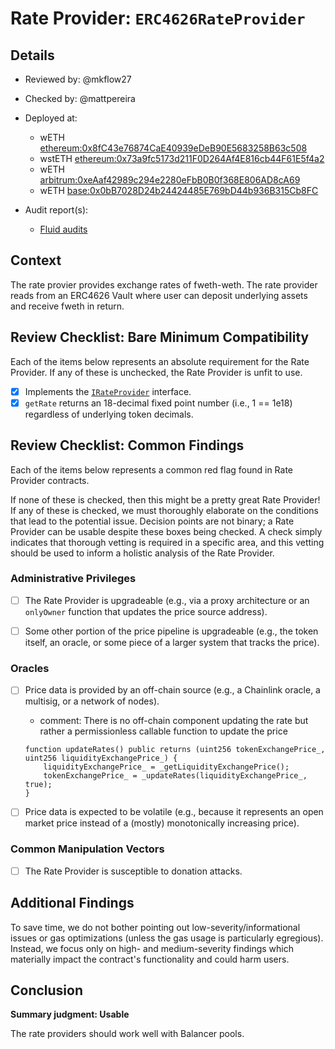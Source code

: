 # Rate Provider: `ERC4626RateProvider`

## Details
- Reviewed by: @mkflow27
- Checked by: @mattpereira
- Deployed at:
    - wETH [ethereum:0x8fC43e76874CaE40939eDeB90E5683258B63c508](https://etherscan.io/address/0x8fC43e76874CaE40939eDeB90E5683258B63c508#readContract)
    - wstETH [ethereum:0x73a9fc5173d211F0D264Af4E816cb44F61E5f4a2](https://etherscan.io/address/0x73a9fc5173d211F0D264Af4E816cb44F61E5f4a2#readContract)
    - wETH [arbitrum:0xeAaf42989c294e2280eFbB0B0f368E806AD8cA69](https://arbiscan.io/address/0xeAaf42989c294e2280eFbB0B0f368E806AD8cA69)
    - wETH [base:0x0bB7028D24b24424485E769bD44b936B315Cb8FC](https://basescan.org/address/0x0bB7028D24b24424485E769bD44b936B315Cb8FC)

- Audit report(s):
    - [Fluid audits](https://docs.fluid.instadapp.io/audits-and-security.html)

## Context
The rate provier provides exchange rates of fweth-weth. The rate provider reads from an ERC4626 Vault where user can deposit underlying assets and receive fweth in return.

## Review Checklist: Bare Minimum Compatibility
Each of the items below represents an absolute requirement for the Rate Provider. If any of these is unchecked, the Rate Provider is unfit to use.

- [x] Implements the [`IRateProvider`](https://github.com/balancer/balancer-v2-monorepo/blob/bc3b3fee6e13e01d2efe610ed8118fdb74dfc1f2/pkg/interfaces/contracts/pool-utils/IRateProvider.sol) interface.
- [x] `getRate` returns an 18-decimal fixed point number (i.e., 1 == 1e18) regardless of underlying token decimals.

## Review Checklist: Common Findings
Each of the items below represents a common red flag found in Rate Provider contracts.

If none of these is checked, then this might be a pretty great Rate Provider! If any of these is checked, we must thoroughly elaborate on the conditions that lead to the potential issue. Decision points are not binary; a Rate Provider can be usable despite these boxes being checked. A check simply indicates that thorough vetting is required in a specific area, and this vetting should be used to inform a holistic analysis of the Rate Provider.

### Administrative Privileges
- [ ] The Rate Provider is upgradeable (e.g., via a proxy architecture or an `onlyOwner` function that updates the price source address).

- [ ] Some other portion of the price pipeline is upgradeable (e.g., the token itself, an oracle, or some piece of a larger system that tracks the price).

### Oracles
- [ ] Price data is provided by an off-chain source (e.g., a Chainlink oracle, a multisig, or a network of nodes).
    - comment: There is no off-chain component updating the rate but rather a permissionless callable function to update the price
    ```solidity
    function updateRates() public returns (uint256 tokenExchangePrice_, uint256 liquidityExchangePrice_) {
        liquidityExchangePrice_ = _getLiquidityExchangePrice();
        tokenExchangePrice_ = _updateRates(liquidityExchangePrice_, true);
    }
    ```

- [ ] Price data is expected to be volatile (e.g., because it represents an open market price instead of a (mostly) monotonically increasing price).

### Common Manipulation Vectors
- [ ] The Rate Provider is susceptible to donation attacks.

## Additional Findings
To save time, we do not bother pointing out low-severity/informational issues or gas optimizations (unless the gas usage is particularly egregious). Instead, we focus only on high- and medium-severity findings which materially impact the contract's functionality and could harm users.

## Conclusion
**Summary judgment: Usable**

The rate providers should work well with Balancer pools.
